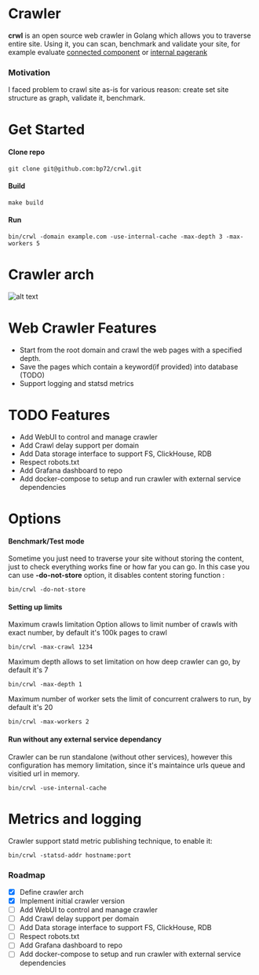 <h1>Crawler</h1>

**crwl** is an open source web crawler in Golang which allows you to traverse entire site. Using it, you can scan, benchmark and validate your site, for example evaluate [connected component](https://en.wikipedia.org/wiki/Component_(graph_theory)) or [internal pagerank](https://en.wikipedia.org/wiki/PageRank)

### Motivation
I faced problem to crawl site as-is for various reason: create set site structure as graph, validate it, benchmark.

# Get Started
#### Clone repo
```
git clone git@github.com:bp72/crwl.git
```

#### Build
```
make build
```

#### Run
```
bin/crwl -domain example.com -use-internal-cache -max-depth 3 -max-workers 5
```


# Crawler arch
![alt text](https://github.com/bp72/crwl/blob/feature/update-readme-to-provide-more-context/crawler-arc.png?raw=true)


# Web Crawler Features
- Start from the root domain and crawl the web pages with a specified depth.
- Save the pages which contain a keyword(if provided) into database (TODO)
- Support logging and statsd metrics

# TODO Features
- Add WebUI to control and manage crawler
- Add Crawl delay support per domain
- Add Data storage interface to support FS, ClickHouse, RDB
- Respect robots.txt
- Add Grafana dashboard to repo
- Add docker-compose to setup and run crawler with external service dependencies 


# Options

#### Benchmark/Test mode
Sometime you just need to traverse your site without storing the content, just to check everything works fine or how far you can go. In this case you can use **-do-not-store** option, it disables content storing function :
```
bin/crwl -do-not-store
```

#### Setting up limits

Maximum crawls limitation
Option allows to limit number of crawls with exact number, by default it's 100k pages to crawl
```
bin/crwl -max-crawl 1234
```

Maximum depth allows to set limitation on how deep crawler can go, by default it's 7
```
bin/crwl -max-depth 1
```

Maximum number of worker sets the limit of concurrent cralwers to run, by default it's 20
```
bin/crwl -max-workers 2
```

#### Run without any external service dependancy
Crawler can be run standalone (without other services), however this configuration has memory limitation, since it's maintaince urls queue and visitied url in memory.
```
bin/crwl -use-internal-cache
```

# Metrics and logging
Crawler support statd metric publishing technique, to enable it:
```
bin/crwl -statsd-addr hostname:port
```

### Roadmap
- [x] Define crawler arch
- [x] Implement initial crawler version
- [ ] Add WebUI to control and manage crawler
- [ ] Add Crawl delay support per domain
- [ ] Add Data storage interface to support FS, ClickHouse, RDB
- [ ] Respect robots.txt
- [ ] Add Grafana dashboard to repo
- [ ] Add docker-compose to setup and run crawler with external service dependencies 
